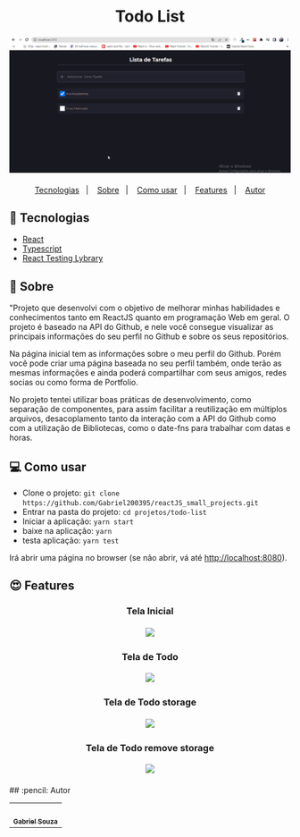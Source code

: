 <h1 align="center">Todo List</h1>
<h4 align="center">
  <img src="./public/todo.gif"/><br>
</h4>

<p align="center">
  <a href="#tecnologias">Tecnologias</a>&nbsp;&nbsp;&nbsp;|&nbsp;&nbsp;&nbsp;
  <a href="#page_facing_up-sobre">Sobre</a>&nbsp;&nbsp;&nbsp;|&nbsp;&nbsp;&nbsp;
  <a href="#-como-usar">Como usar</a>&nbsp;&nbsp;&nbsp;|&nbsp;&nbsp;&nbsp;
  <a href="#features">Features</a>&nbsp;&nbsp;&nbsp;|&nbsp;&nbsp;&nbsp;
  <a href="#pencil-autor">Autor</a>
</p>

## :wrench: Tecnologias

<!--EXEMPLO:-->

- [React](https://pt-br.reactjs.org/)
- [Typescript](https://www.typescriptlang.org/)
- [React Testing Lybrary](https://testing-library.com/docs/react-testing-library/intro/)

## :page_facing_up: Sobre

"Projeto que desenvolvi com o objetivo de melhorar minhas habilidades e conhecimentos tanto em ReactJS quanto em programação Web em geral. O projeto é baseado na API do Github, e nele você consegue visualizar as principais informações do seu perfil no Github e sobre os seus repositórios.

Na página inicial tem as informações sobre o meu perfil do Github. Porém você pode criar uma página baseada no seu perfil também, onde terão as mesmas informações e ainda poderá compartilhar com seus amigos, redes socias ou como forma de Portfolio.

No projeto tentei utilizar boas práticas de desenvolvimento, como separação de componentes, para assim facilitar a reutilização em múltiplos arquivos, desacoplamento tanto da interação com a API do Github como com a utilização de Bibliotecas, como o date-fns para trabalhar com datas e horas.

## 💻 Como usar

- Clone o projeto: `git clone https://github.com/Gabriel200395/reactJS_small_projects.git`
- Entrar na pasta do projeto: `cd projetos/todo-list`
- Iniciar a aplicação: `yarn start`
- baixe na aplicação: `yarn` 
- testa aplicação: `yarn test`

Irá abrir uma página no browser (se não abrir, vá até [http://localhost:8080](http://localhost:8080/)).

## :heart_eyes: Features

<h3 align="center">Tela Inicial</h3>
<h4 align="center">
  <img src="/public/tela_inicial_todo.png" /><br>
</h4>

<h3 align="center">Tela de Todo</h3>
<h4 align="center">
  <img src="/public/todo_items.png" /><br>
</h4>

<h3 align="center">Tela de Todo storage</h3>
<h4 align="center">
  <img src="/public/todo_storage.png" /><br>
</h4>

<h3 align="center">Tela de Todo remove storage</h3>
<h4 align="center">
  <img src="/public/todo_remove_storage.png" /><br>
</h4>
## :pencil: Autor

<table>
  <tr>
    <td align="center"><a href="https://github.com/Gabriel200395"><img src="https://avatars2.githubusercontent.com/u/68435908?s=400&u=9cbee30d93471534b2bd12a6364edd45e618b923&v=4" width="100px;" alt=""/><br /><sub><b>Gabriel Souza</b></sub></a><br /></td>
  <tr>
</table>
